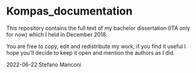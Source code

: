 # Kompas_documentation

This repository contains the full text of my bachelor dissertation (ITA only for now) which I held in December 2018.

You are free to copy, edit and redistribute my work, if you find it useful I hope you'll decide to keep it open and mention the authors as I did.

2022-06-22 Stefano Manconi

